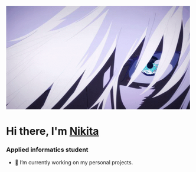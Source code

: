 ![](https://github.com/edselyoun89/edselyoun89/blob/main/gojo-satoru-jujutsu-kaisen.gif)
# Hi there, I'm [Nikita](https://vk.com/edselyoun89)
### Applied informatics student
- 🔭 I’m currently working on my personal projects. 

